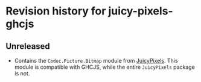 # Revision history for juicy-pixels-ghcjs

## Unreleased

* Contains the `Codec.Picture.Bitmap` module from [JuicyPixels](https://github.com/Twinside/Juicy.Pixels). This module is compatible with GHCJS, while the entire `JuicyPixels` package is not.
